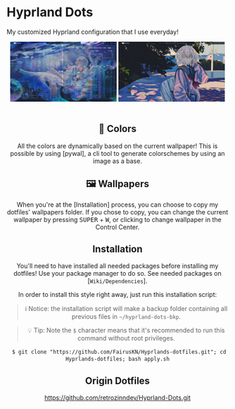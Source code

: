 # Hyprland Dots
My customized Hyprland configuration that I use everyday!

<div align="center">
<div class="screenshot-container">
 <img width=48% src="repo/b.png">
 <img width=48% src="repo/a.png">
</div>
<br>

## 🎨 Colors
All the colors are dynamically based on the current wallpaper! This is possible by using [pywal], a cli tool to generate colorschemes by using an image as a base.

## 🖼️ Wallpapers
When you're at the [Installation] process, you can choose to copy my dotfiles' wallpapers folder. If you chose to copy, you can change the current wallpaper by pressing <kbd>SUPER</kbd> + <kbd>W</kbd>, or clicking to change wallpaper in the Control Center.

## Installation
You'll need to have installed all needed packages before installing my dotfiles! Use your package manager to do so. See needed packages on [`Wiki/Dependencies`].

In order to install this style right away, just run this installation script:

> ℹ️ Notice: the installation script will make a backup folder containing all previous files in `~/hyprland-dots-bkp`.

> 💡 Tip: Note the `$` character means that it's recommended to run this command without root privileges.

```nushell
 $ git clone "https://github.com/FairusKN/Hyprlands-dotfiles.git"; cd Hyprlands-dotfiles; bash apply.sh
```

## Origin Dotfiles
https://github.com/retrozinndev/Hyprland-Dots.git
